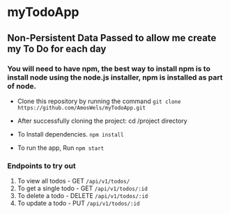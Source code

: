 # myTodoApp

## Non-Persistent Data Passed to allow me create my To Do for each day

### You will need to have npm, the best way to install npm is to install node using the node.js installer, npm is installed as part of node.

- Clone this repository by running the command `git clone https://github.com/AmosWels/myTodoApp.git`

- After successfully cloning the project: cd /project directory

- To Install dependencies. `npm install`

- To run the app, Run `npm start`

### Endpoints to try out 
1. To view all todos - GET `/api/v1/todos/`
2. To get a single todo - GET `/api/v1/todos/:id`
3. To delete a todo - DELETE `/api/v1/todos/:id`
4. To update a todo - PUT `/api/v1/todos/:id`